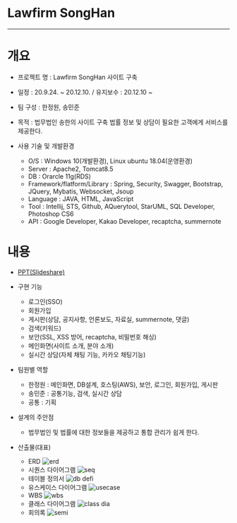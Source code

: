 # Lawfirm SongHan 
-----


# 개요
* 프로젝트 명 : Lawfirm SongHan 사이트 구축

* 일정 : 20.9.24. ~ 20.12.10. / 유지보수 : 20.12.10 ~

* 팀 구성 : 한정원, 송민준

* 목적 : 법무법인 송한의 사이트 구축
         법률 정보 및 상담이 필요한 고객에게 서비스를 제공한다.
           
* 사용 기술 및 개발환경
   - O/S : Windows 10(개발환경), Linux ubuntu 18.04(운영환경)
   - Server : Apache2, Tomcat8.5
   - DB : Orarcle 11g(RDS)
   - Framework/flatform/Library : Spring, Security, Swagger, Bootstrap, JQuery, Mybatis, Websocket, Jsoup
   - Language : JAVA, HTML, JavaScript
   - Tool : Intellij, STS, Github, AQuerytool, StarUML, SQL Developer, Photoshop CS6
   - API : Google Developer, Kakao Developer, recaptcha, summernote
   
# 내용
* [PPT(Slideshare)](https://www2.slideshare.net/ssuser0b539c/lawfirmsonghan)

* 구현 기능
   - 로그인(SSO)
   - 회원가입
   - 게시판(상담, 공지사항, 언론보도, 자료실, summernote, 댓글)
   - 검색(키워드)
   - 보안(SSL, XSS 방어, recaptcha, 비밀번호 해싱)
   - 메인화면(사이트 소개, 분야 소개)
   - 실시간 상담(자체 채팅 기능, 카카오 채팅기능)
* 팀원별 역할
   - 한정원 : 메인화면, DB설계, 호스팅(AWS), 보안, 로그인, 회원가입, 게시판
   - 송민준 : 공통기능, 검색, 실시간 상담
   - 공통 : 기획
   
* 설계의 주안점
   - 법무법인 및 법률에 대한 정보들을 제공하고 통합 관리가 쉽게 한다. 
      
* 산출물(대표)
   - ERD
     ![erd](./larfirm/src/main/webapp/resources/output/erd.png)
   - 시퀀스 다이어그램
     ![seq](./larfirm/src/main/webapp/resources/output/sequence.png)
   - 테이블 정의서
     ![db defi](./larfirm/src/main/webapp/resources/output/table.png)
   - 유스케이스 다이어그램
     ![usecase](./larfirm/src/main/webapp/resources/output/usecase.png)
   - WBS
     ![wbs](./larfirm/src/main/webapp/resources/output/wbs.png)
   - 클래스 다이어그램
     ![class dia](./larfirm/src/main/webapp/resources/output/class.png)
   - 회의록
     ![semi](./larfirm/src/main/webapp/resources/output/semi.png)
